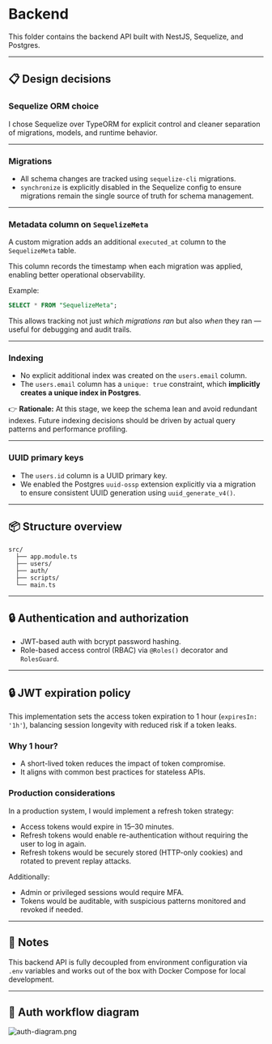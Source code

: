 # Backend

This folder contains the backend API built with NestJS, Sequelize, and Postgres.

---

## 📋 Design decisions

### Sequelize ORM choice
I chose Sequelize over TypeORM for explicit control and cleaner separation of migrations, models, and runtime behavior.

---

### Migrations

- All schema changes are tracked using `sequelize-cli` migrations.
- `synchronize` is explicitly disabled in the Sequelize config to ensure migrations remain the single source of truth for schema management.

---

### Metadata column on `SequelizeMeta`

A custom migration adds an additional `executed_at` column to the `SequelizeMeta` table.

This column records the timestamp when each migration was applied, enabling better operational observability.

Example:
```sql
SELECT * FROM "SequelizeMeta";
````

This allows tracking not just *which migrations ran* but also *when* they ran — useful for debugging and audit trails.

---

### Indexing

* No explicit additional index was created on the `users.email` column.
* The `users.email` column has a `unique: true` constraint, which **implicitly creates a unique index in Postgres**.

👉 **Rationale:**
At this stage, we keep the schema lean and avoid redundant indexes.
Future indexing decisions should be driven by actual query patterns and performance profiling.

---

### UUID primary keys

* The `users.id` column is a UUID primary key.
* We enabled the Postgres `uuid-ossp` extension explicitly via a migration to ensure consistent UUID generation using `uuid_generate_v4()`.

---

## 📦 Structure overview

```
src/
  ├── app.module.ts
  ├── users/
  ├── auth/
  ├── scripts/
  └── main.ts
```

---

## 🔒 Authentication and authorization

* JWT-based auth with bcrypt password hashing.
* Role-based access control (RBAC) via `@Roles()` decorator and `RolesGuard`.

---

## 🔒 JWT expiration policy

This implementation sets the access token expiration to 1 hour (`expiresIn: '1h'`), balancing session longevity with reduced risk if a token leaks.

### Why 1 hour?
- A short-lived token reduces the impact of token compromise.
- It aligns with common best practices for stateless APIs.

### Production considerations
In a production system, I would implement a refresh token strategy:
- Access tokens would expire in 15–30 minutes.
- Refresh tokens would enable re-authentication without requiring the user to log in again.
- Refresh tokens would be securely stored (HTTP-only cookies) and rotated to prevent replay attacks.

Additionally:
- Admin or privileged sessions would require MFA.
- Tokens would be auditable, with suspicious patterns monitored and revoked if needed.

---

## 📝 Notes

This backend API is fully decoupled from environment configuration via `.env` variables and works out of the box with Docker Compose for local development.


---

## 🔄 Auth workflow diagram
![auth-diagram.png](assets/auth-diagram.png)
